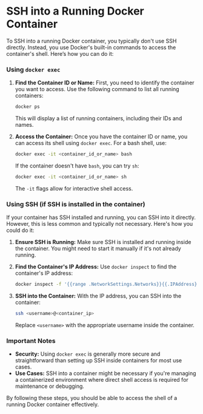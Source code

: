 # SSH into a Running Docker Container

To SSH into a running Docker container, you typically don't use SSH directly. Instead, you use Docker's built-in commands to access the container's shell. Here’s how you can do it:

### Using `docker exec`

1. **Find the Container ID or Name:**
   First, you need to identify the container you want to access. Use the following command to list all running containers:

   ```bash
   docker ps
   ```

   This will display a list of running containers, including their IDs and names.

2. **Access the Container:**
   Once you have the container ID or name, you can access its shell using `docker exec`. For a bash shell, use:

   ```bash
   docker exec -it <container_id_or_name> bash
   ```

   If the container doesn't have `bash`, you can try `sh`:

   ```bash
   docker exec -it <container_id_or_name> sh
   ```

   The `-it` flags allow for interactive shell access.

### Using SSH (if SSH is installed in the container)

If your container has SSH installed and running, you can SSH into it directly. However, this is less common and typically not necessary. Here's how you could do it:

1. **Ensure SSH is Running:**
   Make sure SSH is installed and running inside the container. You might need to start it manually if it's not already running.

2. **Find the Container's IP Address:**
   Use `docker inspect` to find the container's IP address:

   ```bash
   docker inspect -f '{{range .NetworkSettings.Networks}}{{.IPAddress}}{{end}}' <container_id_or_name>
   ```

3. **SSH into the Container:**
   With the IP address, you can SSH into the container:

   ```bash
   ssh <username>@<container_ip>
   ```

   Replace `<username>` with the appropriate username inside the container.

### Important Notes

- **Security:** Using `docker exec` is generally more secure and straightforward than setting up SSH inside containers for most use cases.
- **Use Cases:** SSH into a container might be necessary if you're managing a containerized environment where direct shell access is required for maintenance or debugging.

By following these steps, you should be able to access the shell of a running Docker container effectively.

